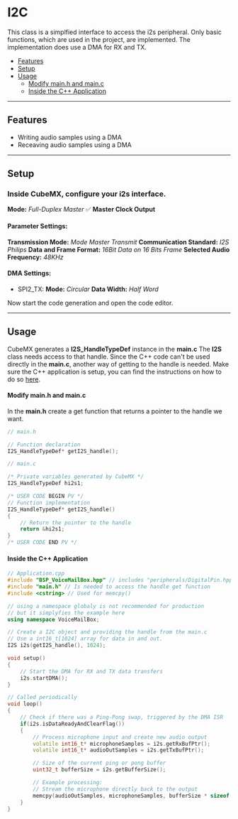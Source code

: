 # I2C
This class is a simplfied interface to access the i2s peripheral.
Only basic functions, which are used in the project, are implemented.
The implementation does use a DMA for RX and TX.

- [Features](#features)
- [Setup](#setup)
- [Usage](#usage)
    - [Modify main.h and main.c](#modify-mainh-and-mainc)
    - [Inside the C++ Application](#inside-the-c-application)

---
## Features
- Writing audio samples using a DMA
- Receaving audio samples using a DMA

---
## Setup    
### Inside CubeMX, configure your i2s interface.
  **Mode:** *Full-Duplex Master*
  :white_check_mark: **Master Clock Output**

#### Parameter Settings:
**Transmission Mode:** *Mode Master Transmit*
**Communication Standard:** *I2S Philips*
**Data and Frame Format:** *16Bit Data on 16 Bits Frame*
**Selected Audio Frequency:** *48KHz*
			
#### DMA Settings:
- SPI2_TX:
**Mode:** *Circular*
**Data Width:** *Half Word*


Now start the code generation and open the code editor.

---
## Usage
CubeMX generates a **I2S_HandleTypeDef** instance in the **main.c**
The **I2S** class needs access to that handle. Since the C++ code can't be used directly in the **main.c**, another way of getting to the handle is needed.
Make sure the C++ application is setup, you can find the instructions on how to do so [here](CppFromC.md).

#### Modify main.h and main.c
In the **main.h** create a get function that returns a pointer to the handle we want.
``` C
// main.h

// Function declaration
I2S_HandleTypeDef* getI2S_handle();
```

``` C
// main.c

/* Private variables generated by CubeMX */
I2S_HandleTypeDef hi2s1;

/* USER CODE BEGIN PV */
// Function implementation
I2S_HandleTypeDef* getI2S_handle()
{
    // Return the pointer to the handle
    return &hi2s1;
}
/* USER CODE END PV */
```

#### Inside the C++ Application
``` C++ 
// Application.cpp
#include "BSP_VoiceMailBox.hpp" // includes "peripherals/DigitalPin.hpp"
#include "main.h" // Is needed to access the handle get function
#include <cstring> // Used for memcpy()

// using a namespace globaly is not recommended for production
// but it simplyfies the example here
using namespace VoiceMailBox; 

// Create a I2C object and providing the handle from the main.c
// Use a int16_t[1024] array for data in and out.
I2S i2s(getI2S_handle(), 1024);

void setup()
{ 
    // Start the DMA for RX and TX data transfers
    i2s.startDMA(); 
}

// Called periodically
void loop()
{
    // Check if there was a Ping-Pong swap, triggered by the DMA ISR
    if(i2s.isDataReadyAndClearFlag())
    {
        // Process microphone input and create new audio output
        volatile int16_t* microphoneSamples = i2s.getRxBufPtr();
        volatile int16_t* audioOutSamples = i2s.getTxBufPtr();

        // Size of the current ping or pong buffer
        uint32_t bufferSize = i2s.getBufferSize();

        // Example processing: 
        // Stream the microphone directly back to the output
        memcpy(audioOutSamples, microphoneSamples, bufferSize * sizeof(int16_t));
    }
}
```


``` C++ 

```